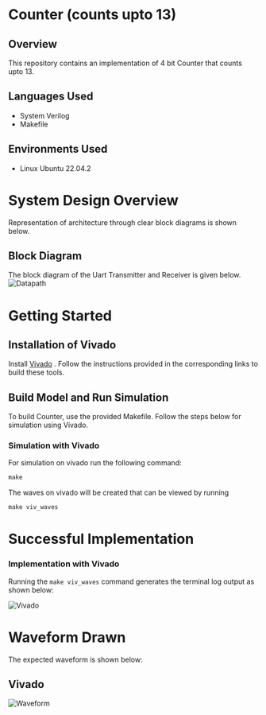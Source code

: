 # Counter (counts upto 13)

## Overview
  This repository contains an implementation of 4 bit Counter that counts upto 13.

## Languages Used
  * System Verilog
  * Makefile 


## Environments Used

  * Linux Ubuntu 22.04.2

# System Design Overview

  Representation of architecture through clear block diagrams is shown below.
## Block Diagram
The block diagram of the Uart Transmitter and Receiver is given below.
![Datapath](./docs/counter.png)

# Getting Started



## Installation of Vivado  

Install [Vivado](https://github.com/ALI11-2000/Vivado-Installation) . Follow the instructions provided in the corresponding links to build these tools.

## Build Model and Run Simulation

To build Counter, use the provided Makefile. Follow the steps below for simulation using  Vivado.


### Simulation with Vivado
For simulation on vivado run the following command:

```markdown
make 
```

The waves on vivado will be created that can be viewed by running

```markdown
make viv_waves
``` 

# Successful Implementation

### Implementation with Vivado

Running the `make viv_waves` command generates the terminal log output as shown below:

 ![Vivado](./docs/counter_output.png)

# Waveform Drawn

The expected waveform is shown below:
## Vivado
 ![Waveform](./docs/wavedrom.png)

 

